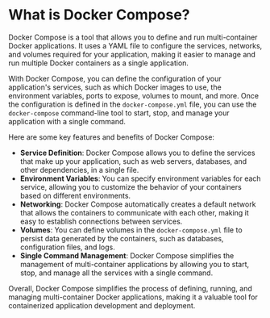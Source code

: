 # What is Docker Compose?

Docker Compose is a tool that allows you to define and run multi-container Docker applications. It uses a YAML file to configure the services, networks, and volumes required for your application, making it easier to manage and run multiple Docker containers as a single application.

With Docker Compose, you can define the configuration of your application's services, such as which Docker images to use, the environment variables, ports to expose, volumes to mount, and more. Once the configuration is defined in the `docker-compose.yml` file, you can use the `docker-compose` command-line tool to start, stop, and manage your application with a single command.

Here are some key features and benefits of Docker Compose:

- **Service Definition**: Docker Compose allows you to define the services that make up your application, such as web servers, databases, and other dependencies, in a single file.
- **Environment Variables**: You can specify environment variables for each service, allowing you to customize the behavior of your containers based on different environments.
- **Networking**: Docker Compose automatically creates a default network that allows the containers to communicate with each other, making it easy to establish connections between services.
- **Volumes**: You can define volumes in the `docker-compose.yml` file to persist data generated by the containers, such as databases, configuration files, and logs.
- **Single Command Management**: Docker Compose simplifies the management of multi-container applications by allowing you to start, stop, and manage all the services with a single command.

Overall, Docker Compose simplifies the process of defining, running, and managing multi-container Docker applications, making it a valuable tool for containerized application development and deployment.
